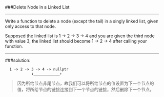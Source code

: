 ###Delete Node in a Linked List
***
Write a function to delete a node (except the tail) in a singly linked list, given only access to that node.

Supposed the linked list is 1 -> 2 -> 3 -> 4 and you are given the third node with value 3, the linked list should become 1 -> 2 -> 4 after calling your function.
***

###solution:

```
  1 -> 2 -> 3 -> 4 -> nullptr
            ↓____________↑
```

>因为所给节点非尾节点，故我们可以将所给节点的值设置为下一个节点的值，将所给节点的链接连接到下一个节点的链接，然后删除下一个节点。
